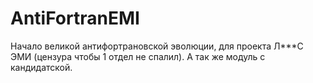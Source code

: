 # AntiFortranEMI
Начало великой антифортрановской эволюции, для проекта Л***С ЭМИ (цензура чтобы 1 отдел не спалил). А так же модуль с кандидатской.
